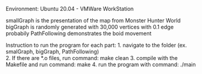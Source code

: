Environment: Ubuntu 20.04 - VMWare WorkStation

smallGraph is the presentation of the map from Monster Hunter World
bigGraph is randomly generated with 30,000 vertices with 0.1 edge probabily
PathFollowing demonstrates the boid movement


Instruction to run the program for each part:
    1. navigate to the folder (ex. smalGraph, bigGraph, PathFollowing)  
    2. If there are *.o files, run command: make clean
    3. compile with the Makefile and run command: make
    4. run the program with command: ./main